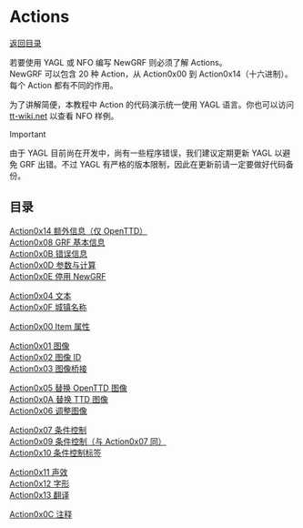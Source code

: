 # Actions

[返回目录](./catalogue.md)

若要使用 YAGL 或 NFO 编写 NewGRF 则必须了解 Actions。\
NewGRF 可以包含 20 种 Action，从 Action0x00 到 Action0x14（十六进制）。每个 Action 都有不同的作用。

为了讲解简便，本教程中 Action 的代码演示统一使用 YAGL 语言。你也可以访问 [tt-wiki.net](https://www.tt-wiki.net) 以查看 NFO 样例。

> [!IMPORTANT]
> 由于 YAGL 目前尚在开发中，尚有一些程序错误，我们建议定期更新 YAGL 以避免 GRF 出错。不过 YAGL 有严格的版本限制，因此在更新前请一定要做好代码备份。

## 目录

[Action0x14 额外信息（仅 OpenTTD）](./action_0x14.md)\
[Action0x08 GRF 基本信息](./action_0x08.md)\
[Action0x0B 错误信息](./action_0x0B.md)\
[Action0x0D 参数与计算](./action_0x0D.md)\
[Action0x0E 停用 NewGRF](./action_0x0E.md)

[Action0x04 文本](./action_0x04.md)\
[Action0x0F 城镇名称](./action_0x0F.md)

[Action0x00 Item 属性](./action_0x00.md)

[Action0x01 图像](./action_0x01.md)\
[Action0x02 图像 ID](./action_0x02.md)\
[Action0x03 图像桥接](./action_0x03.md)

[Action0x05 替换 OpenTTD 图像](./action_0x05.md)\
[Action0x0A 替换 TTD 图像](./action_0x0A.md)\
[Action0x06 调整图像](./action_0x06.md)

[Action0x07 条件控制](./action_0x07.md)\
[Action0x09 条件控制（与 Action0x07 同）](./action_0x07.md)\
[Action0x10 条件控制标签](./action_0x10.md)

[Action0x11 声效](./action_0x11.md)\
[Action0x12 字形](./action_0x12.md)\
[Action0x13 翻译](./action_0x13.md)

[Action0x0C 注释](./action_0x0C.md)
